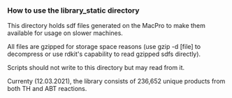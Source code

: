 ### How to use the library\_static directory

This directory holds sdf files generated on the MacPro to make them available for usage on 
slower machines.

All files are gzipped for storage space reasons (use gzip -d [file] to decompress or use rdkit's capability to read gzipped sdfs directly).

Scripts should not write to this directory but may read from it.

Currenty (12.03.2021), the library consists of 236,652 unique products from both TH and ABT reactions.

